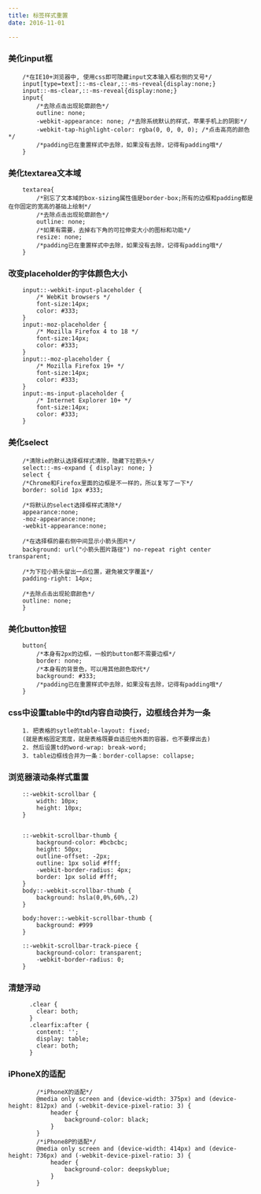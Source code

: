 ```yaml
---
title: 标签样式重置
date: 2016-11-01 

---
```

### 美化input框
 
		/*在IE10+浏览器中, 使用css即可隐藏input文本输入框右侧的叉号*/
		input[type=text]::-ms-clear,::-ms-reveal{display:none;}
		input::-ms-clear,::-ms-reveal{display:none;}
		input{
			/*去除点击出现轮廓颜色*/
			outline: none;
			-webkit-appearance: none; /*去除系统默认的样式，苹果手机上的阴影*/
			-webkit-tap-highlight-color: rgba(0, 0, 0, 0); /*点击高亮的颜色*/
			/*padding已在重置样式中去除，如果没有去除，记得有padding哦*/    
		}

### 美化textarea文本域

		textarea{
			/*别忘了文本域的box-sizing属性值是border-box;所有的边框和padding都是在你固定的宽高的基础上绘制*/
			/*去除点击出现轮廓颜色*/
			outline: none;    
			/*如果有需要，去掉右下角的可拉伸变大小的图标和功能*/
			resize: none;
			/*padding已在重置样式中去除，如果没有去除，记得有padding哦*/
		}

### 改变placeholder的字体颜色大小

		input::-webkit-input-placeholder { 
			/* WebKit browsers */ 
			font-size:14px;
			color: #333;
		} 
		input:-moz-placeholder { 
			/* Mozilla Firefox 4 to 18 */ 
			font-size:14px;
			color: #333;
		} 
		input::-moz-placeholder { 
			/* Mozilla Firefox 19+ */ 
			font-size:14px;
			color: #333;
		} 
		input:-ms-input-placeholder { 
			/* Internet Explorer 10+ */ 
			font-size:14px;
			color: #333;
		}

### 美化select

		/*清除ie的默认选择框样式清除，隐藏下拉箭头*/
		select::-ms-expand { display: none; }
		select {
		/*Chrome和Firefox里面的边框是不一样的，所以复写了一下*/
		border: solid 1px #333;

		/*将默认的select选择框样式清除*/
		appearance:none;
		-moz-appearance:none;
		-webkit-appearance:none;

		/*在选择框的最右侧中间显示小箭头图片*/
		background: url("小箭头图片路径") no-repeat right center transparent;

		/*为下拉小箭头留出一点位置，避免被文字覆盖*/
		padding-right: 14px;

		/*去除点击出现轮廓颜色*/
		outline: none;
		}

### 美化button按钮

		button{
			/*本身有2px的边框，一般的button都不需要边框*/
			border: none;
			/*本身有的背景色，可以用其他颜色取代*/
			background: #333;
			/*padding已在重置样式中去除，如果没有去除，记得有padding哦*/
		}

### css中设置table中的td内容自动换行，边框线合并为一条

		1. 把表格的sytle的table-layout: fixed;
		(就是表格固定宽度，就是表格既要自适应他外面的容器，也不要撑出去)
		2. 然后设置td的word-wrap: break-word;
		3. table边框线合并为一条：border-collapse: collapse;

### 浏览器滚动条样式重置

		::-webkit-scrollbar {
		    width: 10px;
		    height: 10px;
		}


		::-webkit-scrollbar-thumb {
		    background-color: #bcbcbc;
		    height: 50px;
		    outline-offset: -2px;
		    outline: 1px solid #fff;
		    -webkit-border-radius: 4px;
		    border: 1px solid #fff;
		}
		body::-webkit-scrollbar-thumb {
		    background: hsla(0,0%,60%,.2)
		}

		body:hover::-webkit-scrollbar-thumb {
		    background: #999
		}

		::-webkit-scrollbar-track-piece {
		    background-color: transparent;
		    -webkit-border-radius: 0;
		}


### 清楚浮动

		  .clear {
		    clear: both;
		  }
		  .clearfix:after {
		    content: '';
		    display: table;
		    clear: both;
		  }

### iPhoneX的适配

			/*iPhoneX的适配*/
			@media only screen and (device-width: 375px) and (device-height: 812px) and (-webkit-device-pixel-ratio: 3) {
				header {
					background-color: black;
				}
			}
			/*iPhone8P的适配*/
			@media only screen and (device-width: 414px) and (device-height: 736px) and (-webkit-device-pixel-ratio: 3) {
				header {
					background-color: deepskyblue;
				}
			}